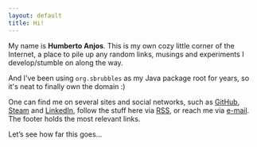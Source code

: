 ```yaml
---
layout: default
title: Hi!
---
```


My name is **Humberto Anjos**. This is my own cozy little corner of the Internet, a place to pile up any random links, musings and experiments I develop/stumble on along the way. 

And I've been using `org.sbrubbles` as my Java package root for years, so it's neat to finally own the domain :) 

One can find me on several sites and social networks, such as [GitHub](https://github.com/hanjos), [Steam](https://steamcommunity.com/id/topunchgarlic) and [LinkedIn](https://www.linkedin.com/in/humberto-anjos-7b005b95/), follow the stuff here via [RSS](/feed.xml), or reach me via [e-mail](mailto:h.anjos@sbrubbles.org). The footer holds the most relevant links.

Let’s see how far this goes...
